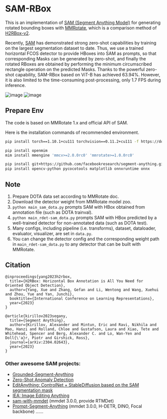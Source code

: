 # SAM-RBox 
This is an implementation of [SAM (Segment Anything Model)](https://github.com/facebookresearch/segment-anything) for generating rotated bounding boxes with [MMRotate](https://github.com/open-mmlab/mmrotate), which is a comparison method of [H2RBox-v2]().

Recently, [SAM](https://arxiv.org/abs/2304.02643) has demonstrated strong zero-shot capabilities by training on the largest segmentation dataset to date. Thus, we use a trained horizontal FCOS detector to provide HBoxes into SAM as prompts, so that corresponding Masks can be generated by zero-shot, and finally the rotated RBoxes are obtained by performing the minimum circumscribed rectangle operation on the predicted Masks. Thanks to the powerful zero-shot capability, SAM-RBox based on ViT-B has achieved 63.94%. However, it is also limited to the time-consuming post-processing, only 1.7 FPS during inference.


![image](https://user-images.githubusercontent.com/79644233/230732578-649086b4-7720-4450-9e87-25873bec07cb.png)
![image](https://user-images.githubusercontent.com/29257168/230749605-f6584336-a69b-47e8-95ab-87669ca9baf0.png)

## Prepare Env

The code is based on MMRotate 1.x and official API of SAM.

Here is the installation commands of recommended environment.
```bash
pip install torch==1.10.1+cu111 torchvision==0.11.2+cu111 -f https://download.pytorch.org/whl/cu111/torch_stable.html

pip install openmim
mim install mmengine 'mmcv>=2.0.0rc0' 'mmrotate>=1.0.0rc0'

pip install git+https://github.com/facebookresearch/segment-anything.git
pip install opencv-python pycocotools matplotlib onnxruntime onnx
```

## Note
1. Prepare DOTA data set according to MMRotate doc.
2. Download the detector weight from MMRotate model zoo.
3. `python main_sam_dota.py` prompts SAM with HBox obtained from annotation file (such as DOTA trainval).
4. `python main_rdet-sam_dota.py` prompts SAM with HBox predicted by a well-trained detector for non-annotated data (such as DOTA test).
5. Many configs, including pipeline (i.e. transforms), dataset, dataloader, evaluator, visualizer, are set in `data.py`.
6. You can change the detector config and the corresponding weight path in `main_rdet-sam_dota.py` to any detector that can be built with MMRotate.

## Citation
```
@inproceedings{yang2023h2rbox,
  title={H2RBox: Horizontal Box Annotation is All You Need for Oriented Object Detection},
  author={Yang, Xue and Zhang, Gefan and Li, Wentong and Wang, Xuehui and Zhou, Yue and Yan, Junchi},
  booktitle={International Conference on Learning Representations},
  year={2023}
}

@article{kirillov2023segany,
  title={Segment Anything}, 
  author={Kirillov, Alexander and Mintun, Eric and Ravi, Nikhila and Mao, Hanzi and Rolland, Chloe and Gustafson, Laura and Xiao, Tete and Whitehead, Spencer and Berg, Alexander C. and Lo, Wan-Yen and Doll{\'a}r, Piotr and Girshick, Ross},
  journal={arXiv:2304.02643},
  year={2023}
}
```

### Other awesome SAM projects:
- [Grounded-Segment-Anything](https://github.com/IDEA-Research/Grounded-Segment-Anything)
- [Zero-Shot Anomaly Detection](https://github.com/caoyunkang/GroundedSAM-zero-shot-anomaly-detection)
- [EditAnything: ControlNet + StableDiffusion based on the SAM segmentation mask](https://github.com/sail-sg/EditAnything)
- [IEA: Image Editing Anything](https://github.com/feizc/IEA)
- [sam-with-mmdet](https://github.com/liuyanyi/sam-with-mmdet) (mmdet 3.0.0, provide RTMDet)
- [Prompt-Segment-Anything](https://github.com/RockeyCoss/Prompt-Segment-Anything) (mmdet 3.0.0, H-DETR, DINO, Focal backbone)
......

